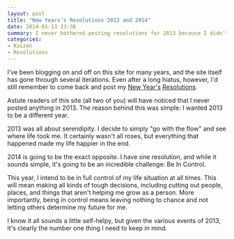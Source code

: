```yaml
---
layout: post
title: "New Years's Resolutions 2013 and 2014"
date: 2014-01-13 23:30
summary: I never bothered posting resolutions for 2013 because I didn't have any.  2014 has one.
categories: 
- Kaizen
- Resolutions
---
```



I've been blogging on and off on this site for many years, and the site itself has gone through several iterations.  Even after a long hiatus, however, I'd still remember to come back and post my [New Year's](http://aashay.com/blog/2010/09/29/new-year-s-resolutions-2011/) [Resolutions](http://aashay.com/blog/2012/01/01/new-year-s-resolutions-2012/).

Astute readers of this site (all two of you) will have noticed that I never posted anything in 2013.  The reason behind this was simple:  I wanted 2013 to be a different year.

2013 was all about serendipity.  I decide to simply "go with the flow" and see where life took me.  It certainly wasn't all roses, but everything that happened made my life happier in the end.

2014 is going to be the exact opposite.  I have one resolution, and while it sounds simple, it's going to be an incredible challenge:  Be In Control.

This year, I intend to be in full control of my life situation at all times.  This will mean making all kinds of tough decisions, including cutting out people, places, and things that aren't helping me grow as a person.  More importantly, being in control means leaving nothing to chance and not letting others determine my future for me.

I know it all sounds a little self-helpy, but given the various events of 2013, it's clearly the number one thing I need to keep in mind.